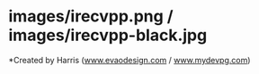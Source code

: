 images/irecvpp.png / images/irecvpp-black.jpg
================================
*Created by Harris (www.evaodesign.com / www.mydevpg.com)
